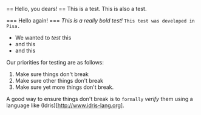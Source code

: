 == Hello, you dears! ==
This is a test. This is also a test. 

=== Hello again! ===
*This is a really bold test!* `This test was developed in Pisa.` 

* We wanted to *test* this
* and this
* and this

Our priorities for testing are as follows: 

1. Make sure things don't break
2. Make sure other things don't break
3. Make sure yet more things don't break.

A good way to ensure things don't break is to `formally` *verify* them using a language like (Idris)[http://www.idris-lang.org]. 

